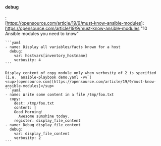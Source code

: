 #### debug
:   
    [https://opensource.com/article/19/9/must-know-ansible-modules]: https://opensource.com/article/19/9/must-know-ansible-modules "10 Ansible modules you need to know"

    ```yaml
    - name: Display all variables/facts known for a host
      debug:
        var: hostvars[inventory_hostname]
        verbosity: 4
    ```

    Display content of copy module only when verbosity of 2 is specified (i.e. `ansible-playbook demo.yaml -vv`) 
    <sup>[opensource.com][https://opensource.com/article/19/9/must-know-ansible-modules]</sup>
    ```yaml
    - name: Write some content in a file /tmp/foo.txt
      copy:
        dest: /tmp/foo.txt
        content: |
        Good Morning!
          Awesome sunshine today.
        register: display_file_content
    - name: Debug display_file_content
      debug:
        var: display_file_content
        verbosity: 2
    ```
